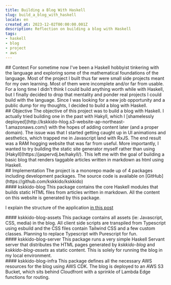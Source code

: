 ```yaml
---
title: Building a Blog With Haskell
slug: build_a_blog_with_haskell
locale: en
created_at: 2023-12-02T00:00:00.001Z
description: Reflection on building a blog with Haskell
tags:
- haskell
- blog
- project
- aws
---
```

<section>
## Context
For sometime now I've been a Haskell hobbyist tinkering with the language and exploring some of the mathematical foundations of the language. Most of the project I built thus far were small side projects meant for my own learning. Most of them were incomplete and/or far from usable. For a long time I didn't think I could build anything worth while with Haskell, but I finally decided to drop that mentality and ponder real projects I could build with the language. Since I was looking for a new job opportunity and a public dump for my thoughts, I decided to build a blog with Haskell.

</section>
<section>
## Objective
The objective of this project was to build a blog with Haskell. I actually tried building one in the past with Hakyll, which I [shamelessly deployed](http://kskkido-hlog.s3-website-ap-northeast-1.amazonaws.com/) with the hopes of adding content later (and a proper domain). The issue was that I started getting caught up in UI animations and aesthetics, which trapped me in Javascript land with RxJS. The end result was a RAM hogging website that was far from useful. More importantly, I wanted to try building the static site generator myself rather than using [Hakyll](https://jaspervdj.be/hakyll/). This left me with the goal of building a basic blog that renders taggable articles written in markdown as html using Haskell.

</section>

<section>
## Implementation
The project is a monorepo made up of 4 packages including development packages. The source code is available on [GitHub](https://github.com/kskkido/kskkido)

</section>
<section>
#### kskkido-blog
This package contains the core Haskell modules that builds static HTML files from articles written in markdown. All the content on this website is generated by this package.

I explain the structure of the application [in this post](/en/posts/structuring_a_haskell_application)

</section>
<section>
#### kskkido-blog-assets
This package contains all assets (ie: Javascript, CSS, media) in the blog. All client side scripts are transpiled from Typescript using esbuild and the CSS files contain Tailwind CSS and a few custom classes. Planning to replace Typescript with Purescript for fun. 

</section>
<section>
#### kskkido-blog-server
This package runs a very simple Haskell Servant server that distributes the HTML pages generated by <em>kskkido-blog</em> and <em>kskkido-blog-assets</em> as static content. This is solely for running the blog in my local environment.

</section>
<section>
#### kskkido-blog-infra
This package defines all the necessary AWS resources for the blog using AWS CDK. The blog is deployed to an AWS S3 Bucket, which sits behind Cloudfront with a sprinkle of Lambda Edge functions for routing.

</section>
